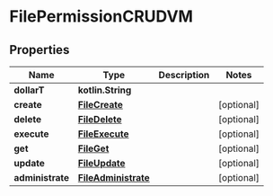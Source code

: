 
# FilePermissionCRUDVM

## Properties
Name | Type | Description | Notes
------------ | ------------- | ------------- | -------------
**dollarT** | **kotlin.String** |  | 
**create** | [**FileCreate**](FileCreate.md) |  |  [optional]
**delete** | [**FileDelete**](FileDelete.md) |  |  [optional]
**execute** | [**FileExecute**](FileExecute.md) |  |  [optional]
**get** | [**FileGet**](FileGet.md) |  |  [optional]
**update** | [**FileUpdate**](FileUpdate.md) |  |  [optional]
**administrate** | [**FileAdministrate**](FileAdministrate.md) |  |  [optional]



